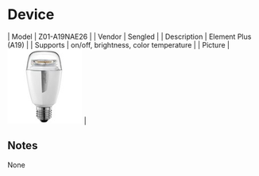 
# Device

| Model | Z01-A19NAE26  |
| Vendor  | Sengled  |
| Description | Element Plus (A19) |
| Supports | on/off, brightness, color temperature |
| Picture | ![../images/devices/Z01-A19NAE26.jpg](../images/devices/Z01-A19NAE26.jpg) |

## Notes

None
